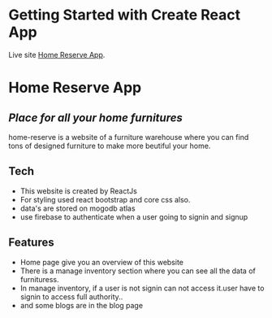# Getting Started with Create React App

Live site [Home Reserve App](https://home-reserve.web.app/).

# Home Reserve App
## _Place for all your home furnitures_


home-reserve is a website of a furniture warehouse where you can find tons of designed furniture to make more beutiful your home.

## Tech
- This website is created by ReactJs
- For styling used react bootstrap and core css also. 
- data's are stored on mogodb atlas
- use firebase to authenticate when a user going to signin and signup

## Features

- Home page give you an overview of this website
- There is a manage inventory section where you can see all the data of furnituress.
- In manage inventory, if a user is not signin can not access it.user have to signin to access full authority..
- and some blogs are in the blog page

